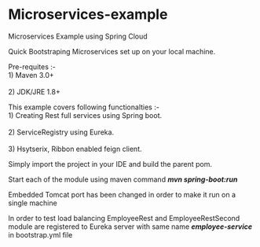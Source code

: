 # Microservices-example
Microservices Example using Spring Cloud

Quick Bootstraping Microservices set up on your local machine.

Pre-requites :-
 <br> 1)  Maven 3.0+</br>
 <br> 2)  JDK/JRE 1.8+</br>
  
This example covers following functionalties :-
  <br>1)  Creating Rest full services using Spring boot.</br>
  <br>2)  ServiceRegistry using Eureka.</br>
  <br>3)  Hsytserix, Ribbon enabled feign client.</br>
  
Simply import the project in your IDE and build the parent pom.

Start each of the module using maven command <strong><i>mvn spring-boot:run</i></strong>

Embedded Tomcat port has been changed in order to make it run on a single machine

In order to test load balancing EmployeeRest and EmployeeRestSecond module are registered to Eureka server with same name  <strong><i>employee-service</i></strong> in bootstrap.yml file


  
  
  

